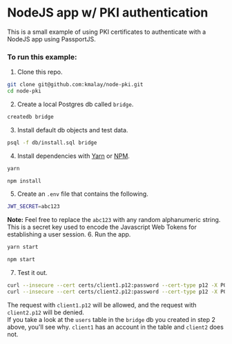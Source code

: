 # NodeJS app w/ PKI authentication

This is a small example of using PKI certificates to authenticate with a NodeJS app using PassportJS.

### To run this example:
1. Clone this repo.
```sh
git clone git@github.com:kmalay/node-pki.git
cd node-pki
```
2. Create a local Postgres db called `bridge`.
```sh
createdb bridge
```
3. Install default db objects and test data.
```sh
psql -f db/install.sql bridge
```
4. Install dependencies with [Yarn](https://yarnpkg.com) or [NPM](https://www.npmjs.com/).
```sh
yarn
```
```sh
npm install
```
5. Create an `.env` file that contains the following.
```sh
JWT_SECRET=abc123
```
**Note:** Feel free to replace the `abc123` with any random alphanumeric string.  This is a secret key used to encode the Javascript Web Tokens for establishing a user session.
6. Run the app.
```sh
yarn start
```
```sh
npm start
```
7. Test it out.
```sh
curl --insecure --cert certs/client1.p12:password --cert-type p12 -X POST https://localhost:4433/signin
curl --insecure --cert certs/client2.p12:password --cert-type p12 -X POST https://localhost:4433/signin
```
The request with `client1.p12` will be allowed, and the request with `client2.p12` will be denied.  
If you take a look at the `users` table in the `bridge` db you created in step 2 above, you'll see why.  `client1` has an account in the table and `client2` does not.
